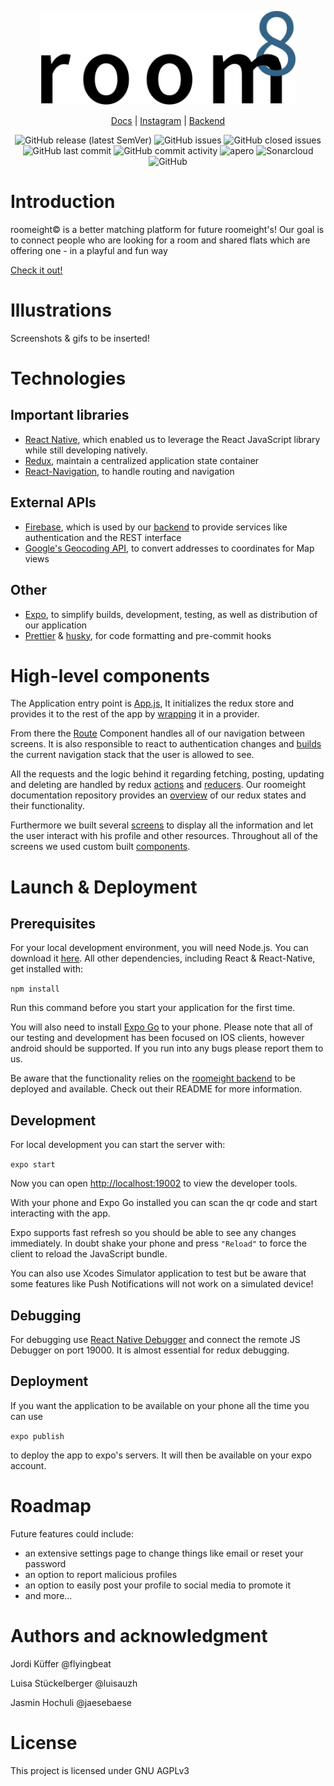 <p align="center">
  <a href="https://github.com/sopra-fs22-group-21" target="_blank">
    <img alt="roomeight-logo" height="150" src="https://raw.githubusercontent.com/sopra-fs22-group-21/roomeight/b3de2881db6579ee9322e9e8bc70634c94ad7414/room8.svg"/>
  </a>
</p>
<p align="center">
    <a href="https://github.com/sopra-fs22-group-21/roomeight">Docs</a> <a>| </a><a href="https://www.instagram.com/roomeight.ch/">Instagram</a><a> | </a><a href="https://github.com/sopra-fs22-group-21/roomeight-backend">Backend</a>
</p>
<p align="center">
    <img alt="GitHub release (latest SemVer)" src="https://img.shields.io/github/v/release/sopra-fs22-group-21/roomeight-frontend">
    <img alt="GitHub issues" src="https://img.shields.io/github/issues-raw/sopra-fs22-group-21/roomeight-frontend">
    <img alt="GitHub closed issues" src="https://img.shields.io/github/issues-closed-raw/sopra-fs22-group-21/roomeight-frontend?color=">
    <img alt="GitHub last commit" src="https://img.shields.io/github/last-commit/sopra-fs22-group-21/roomeight-frontend">
    <img alt="GitHub commit activity" src="https://img.shields.io/github/commit-activity/m/sopra-fs22-group-21/roomeight-frontend">
    <img alt="apero" src="https://img.shields.io/badge/%F0%9F%98%89-ap%C3%A9ro-brightgreen">
    <img alt="Sonarcloud" src="https://github.com/sopra-fs22-group-21/roomeight-frontend/actions/workflows/sonarcloud_analysis.yml/badge.svg?branch=main">
    <img alt="GitHub" src="https://img.shields.io/github/license/sopra-fs22-group-21/roomeight-frontend">


</p>


# Introduction
roomeight© is a better matching platform for future roomeight's!
Our goal is to connect people who are looking for a room and shared flats which are offering one - 
in a playful and fun way

[Check it out!](https://expo.dev/@sopragroup21/roomeight)

# Illustrations
Screenshots & gifs to be inserted!

# Technologies

## Important libraries
- [React Native](https://reactnative.dev/), which enabled us to leverage the React JavaScript library while still developing natively. 
- [Redux](https://redux.js.org/), maintain a centralized application state container
- [React-Navigation](https://reactnavigation.org/), to handle routing and navigation
## External APIs
- [Firebase](https://firebase.google.com/docs/), which is used by our [backend](https://github.com/sopra-fs22-group-21/roomeight-backend) to provide services like authentication and the REST interface
- [Google's Geocoding API](https://developers.google.com/maps/documentation/geocoding/overview), to convert addresses to coordinates for Map views
## Other
- [Expo](https://expo.dev/), to simplify builds, development, testing,  as well as distribution of our application
- [Prettier](https://prettier.io/) & [husky](https://github.com/typicode/husky), for code formatting and pre-commit hooks

# High-level components
The Application entry point is [App.js](/App.js), It initializes the redux store and provides it to the rest of the app by [wrapping](/App.js#L36) it in a provider.

From there the [Route](/src/navigation/index.js) Component handles all of our navigation between screens. It is also responsible to react to authentication changes and [builds](/src/navigation/index.js#L96) the current navigation stack that the user is allowed to see.

All the requests and the logic behind it regarding fetching, posting, updating and deleting are handled by redux [actions](/src/redux/actions/) and [reducers](/src/redux/reducers/). Our roomeight documentation repository provides an [overview](https://github.com/sopra-fs22-group-21/roomeight/blob/main/diagrams/reduxStore.drawio.svg) of our redux states and their functionality.

Furthermore we built several [screens](/src/screens) to display all the information and let the user interact with his profile and other resources. Throughout all of the screens we used custom built [components](/src/components/).

# Launch & Deployment
## Prerequisites
For your local development environment, you will need Node.js. You can download it [here](https://nodejs.org). All other dependencies, including React & React-Native, get installed with:

`npm install`

Run this command before you start your application for the first time.

You will also need to install [Expo Go](https://expo.dev/expo-go) to your phone. Please note that all of our testing and development has been focused on IOS clients, however android should be supported. If you run into any bugs please report them to us.

Be aware that the functionality relies on the [roomeight backend](https://github.com/sopra-fs22-group-21/roomeight-backend) to be deployed and available. Check out their README for more information.

## Development
For local development you can start the server with:

`expo start`

Now you can open [http://localhost:19002](http://localhost:19002) to view the developer tools.

With your phone and Expo Go installed you can scan the qr code and start interacting with the app.

Expo supports fast refresh so you should be able to see any changes immediately. In doubt shake your phone and press `"Reload"` to force the client to reload the JavaScript bundle.

You can also use Xcodes Simulator application to test but be aware that some features like Push Notifications will not work on a simulated device!

## Debugging
For debugging use [React Native Debugger](https://github.com/jhen0409/react-native-debugger) and connect the remote JS Debugger on port 19000. It is almost essential for redux debugging.

## Deployment
If you want the application to be available on your phone all the time you can use

`expo publish`

to deploy the app to expo's servers. It will then be available on your expo account.

# Roadmap
Future features could include:
 - an extensive settings page to change things like email or reset your password
 - an option to report malicious profiles
 - an option to easily post your profile to social media to promote it
 - and more...

 # Authors and acknowledgment
 Jordi Küffer @flyingbeat

 Luisa Stückelberger @luisauzh

 Jasmin Hochuli @jaesebaese

 # License
This project is licensed under GNU AGPLv3